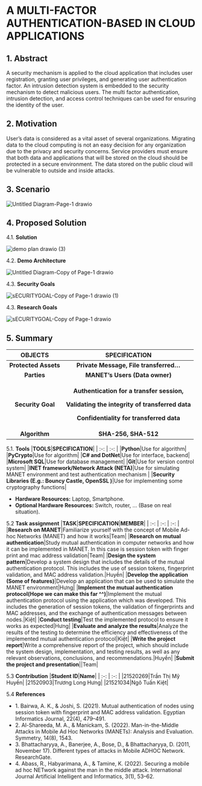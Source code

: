 # A MULTI-FACTOR AUTHENTICATION-BASED IN CLOUD APPLICATIONS #

## 1. **Abstract** ##

 A security mechanism is applied to the cloud application that includes
user registration, granting user privileges, and generating user authentication factor. An intrusion detection system is embedded to the security mechanism to detect malicious users. The multi factor authentication, intrusion detection, and access control techniques can be used for ensuring the identity of the user.

## 2. **Motivation** ##
User’s data is considered as a vital asset of several organizations. Migrating data to the cloud computing is not an easy decision for any
organization due to the privacy and security concerns. Service providers must ensure that both data and applications that will be stored on the cloud should be protected in a secure environment. The data stored on the public cloud will be vulnerable to outside and inside attacks.



## 3. **Scenario** ##


![Untitled Diagram-Page-1 drawio](https://user-images.githubusercontent.com/46748862/235931848-115d51fc-868a-4438-b1e4-11887a1d2710.png)



## 4. **Proposed Solution** ##
4.1. **Solution**

![demo plan drawio (3)](https://user-images.githubusercontent.com/46748862/235932145-15f67b02-f606-406d-94f9-e546e177b874.png)


4.2. **Demo Architecture**


![Untitled Diagram-Copy of Page-1 drawio](https://user-images.githubusercontent.com/46748862/235932162-dbc30f5c-cbe7-4e8b-8fe5-a2acc593ea9c.png)

4.3. **Security Goals**

![sECURITYGOAL-Copy of Page-1 drawio (1)](https://user-images.githubusercontent.com/46748862/235932325-87f2d891-ef6a-40d1-97ce-185426f257c0.png)

4.3. **Research Goals**

![sECURITYGOAL-Copy of Page-1 drawio](https://user-images.githubusercontent.com/46748862/235932400-960e7471-16bb-4196-b65b-06b3b0637def.png)

## 5. **Summary** ##

|**OBJECTS**|**SPECIFICATION**|
| :-: | :-: |
|**Protected Assets**|**Private Message, File transferred…**|
|**Parties**|**MANET’s Users (Data owner)**|
|**Security Goal**|<p>**Authentication for a transfer session,**</p><p>**Validating the integrity of transferred data**</p><p>**Confidentiality for transferred data**</p>|
|**Algorithm**|**SHA-256, SHA-512**|

5.1. **Tools** 
|**TOOLS**|**SPECIFICATION**|
| :-: | :-: |
|**Python**|Use for algorithm|
|**PyCrypto**|Use for algorithm|
|**C# and DotNet**|Use for interface, backend|
|**Microsoft SQL**|Use for database management|
|**Git**|Use for version control system|
|**INET framework/Network Attack (NETA)**|Use for simulating MANET environment and test authentication mechanism  |
|**Security Libraries (E.g.: Bouncy Castle, OpenSSL )**|Use for implementing some cryptography functions|
- **Hardware Resources:** Laptop, Smartphone.
- **Optional Hardware Resources:** Switch, router, … (Base on real situation).

5.2 **Task assignment**
|**TASK**|**SPECIFICATION**|**MEMBER**|
| :-: | :-: | :-: |
|**Research on MANET**|Familiarize yourself with the concept of Mobile Ad-hoc Networks (MANET) and how it works|Team|
|**Research on mutual authentication**|Study mutual authentication in computer networks and how it can be implemented in MANET. In this case is session token with finger print and mac address validation|Team|
|**Design the system pattern**|Develop a system design that includes the details of the mutual authentication protocol. This includes the use of session tokens, fingerprint validation, and MAC address validation.|Huyền|
|**Develop the application (Some of features)**|Develop an application that can be used to simulate the MANET environment|Hưng|
|**Implement the mutual authentication protocol(Hope we can make this far ^^)**|Implement the mutual authentication protocol using the application which was developed. This includes the generation of session tokens, the validation of fingerprints and MAC addresses, and the exchange of authentication messages between nodes.|Kiệt|
|**Conduct testing**|Test the implemented protocol to ensure it works as expected|Hưng|
|**Evaluate and analyze the results**|Analyze the results of the testing to determine the efficiency and effectiveness of the implemented mutual authentication protocol|Kiệt|
|**Write the project report**|Write a comprehensive report of the project, which should include the system design, implementation, and testing results, as well as any relevant observations, conclusions, and recommendations.|Huyền|
|**Submit the project and presentation**||Team|

5.3 **Contribution**
|**Student ID**|**Name**|
| :-: | :-: |
|21520269|Trần Thị Mỹ Huyền|
|21520903|Trương Long Hưng|
|21521034|Ngô Tuấn Kiệt|

5.4 **References**

- 1\. Bairwa, A. K., & Joshi, S. (2021). Mutual authentication of nodes using session token with fingerprint and MAC address validation. Egyptian Informatics Journal, 22(4), 479–491. 
- 2\. Al-Shareeda, M. A., & Manickam, S. (2022). Man-in-the-Middle Attacks in Mobile Ad Hoc Networks (MANETs): Analysis and Evaluation. Symmetry, 14(8), 1543. 
- 3\. Bhattacharyya, A., Banerjee, A., Bose, D., & Bhattacharyya, D. (2011, November 17). Different types of attacks in Mobile ADHOC Network. ResearchGate. 
- 4\. Abass, R., Habyarimana, A., & Tamine, K. (2022). Securing a mobile ad hoc NETwork against the man in the middle attack. International Journal Artificial Intelligent and Informatics, 3(1), 53–62. 

